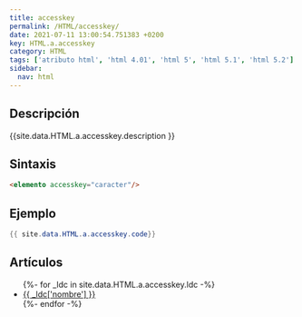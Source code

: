 ```yaml
---
title: accesskey
permalink: /HTML/accesskey/
date: 2021-07-11 13:00:54.751383 +0200
key: HTML.a.accesskey
category: HTML
tags: ['atributo html', 'html 4.01', 'html 5', 'html 5.1', 'html 5.2']
sidebar: 
  nav: html
---
```


## Descripción
{{site.data.HTML.a.accesskey.description }}

## Sintaxis
~~~html
<elemento accesskey="caracter"/>
~~~

## Ejemplo
~~~java
{{ site.data.HTML.a.accesskey.code}}
~~~

## Artículos
<ul>
{%- for _ldc in site.data.HTML.a.accesskey.ldc -%}
   <li>
       <a href="{{_ldc['url'] }}">{{ _ldc['nombre'] }}</a>
   </li>
{%- endfor -%}
</ul>
